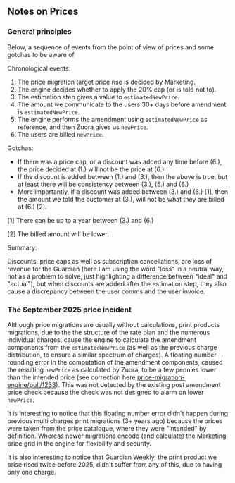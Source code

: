 ## Notes on Prices

### General principles

Below, a sequence of events from the point of view of prices and some gotchas to be aware of

Chronological events:

1. The price migration target price rise is decided by Marketing.
2. The engine decides whether to apply the 20% cap (or is told not to).
3. The estimation step gives a value to `estimatedNewPrice`.
4. The amount we communicate to the users 30+ days before amendment is `estimatedNewPrice`.
5. The engine performs the amendment using `estimatedNewPrice` as reference, and then Zuora gives us `newPrice`.
6. The users are billed `newPrice`.

Gotchas:

- If there was a price cap, or a discount was added any time before (6.), the price decided at (1.) will not be the price at (6.)
- If the discount is added between (1.) and (3.), then the above is true, but at least there will be consistency between (3.), (5.) and (6.)
- More importantly, if a discount was added between (3.) and (6.) [1], then the amount we told the customer at (3.), will not be what they are billed at (6.) [2].

[1] There can be up to a year between (3.) and (6.)

[2] The billed amount will be lower.

Summary:

Discounts, price caps as well as subscription cancellations, are loss of revenue for the Guardian (here I am using the word "loss" in a neutral way, not as a problem to solve, just highlighting a difference between "ideal" and "actual"), but when discounts are added after the estimation step, they also cause a discrepancy between the user comms and the user invoice.

### The September 2025 price incident

Although price migrations are usually without calculations, print products migrations, due to the the structure of the rate plan and the numerous individual charges, cause the engine to calculate the amendment components from the `estimatedNewPrice` (as well as the previous charge distribution, to ensure a similar spectrum of charges). A floating number rounding error in the computation of the amendment components, caused the resulting `newPrice` as calculated by Zuora, to be a few pennies lower than the intended price (see correction here [price-migration-engine/pull/1233](https://github.com/guardian/price-migration-engine/pull/1233)). This was not detected by the existing post amendment price check because the check was not designed to alarm on lower `newPrice`.

It is interesting to notice that this floating number error didn't happen during previous multi charges print migrations (3+ years ago) because the prices were taken from the price catalogue, where they were "intended" by definition. Whereas newer migrations encode (and calculate) the Marketing price grid in the engine for flexibility and security.

It is also interesting to notice that Guardian Weekly, the print product we prise rised twice before 2025, didn't suffer from any of this, due to having only one charge.
